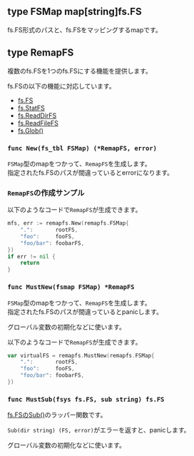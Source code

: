 
## type FSMap map[string]fs.FS

fs.FS形式のパスと、fs.FSをマッピングするmapです。

## type RemapFS

複数のfs.FSを1つのfs.FSにする機能を提供します。

fs.FSの以下の機能に対応しています。

- [fs.FS](https://pkg.go.dev/io/fs#FS)
- [fs.StatFS](https://pkg.go.dev/io/fs#StatFS)
- [fs.ReadDirFS](https://pkg.go.dev/io/fs#ReadDirFS)
- [fs.ReadFileFS](https://pkg.go.dev/io/fs#ReadFileFS)
- [fs.Glob()](https://pkg.go.dev/io/fs#Glob)

### `func New(fs_tbl FSMap) (*RemapFS, error)`

`FSMap`型のmapをつかって、`RemapFS`を生成します。  
指定されたfs.FSのパスが間違っているとerrorになります。

### `RemapFS`の作成サンプル

以下のようなコードで`RemapFS`が生成できます。

```go
mfs, err := remapfs.New(remapfs.FSMap{
    ".":       rootFS,
    "foo":     fooFS,
    "foo/bar": foobarFS,
})
if err != nil {
    return
}
```

### `func MustNew(fsmap FSMap) *RemapFS`

`FSMap`型のmapをつかって、`RemapFS`を生成します。  
指定されたfs.FSのパスが間違っているとpanicします。

グローバル変数の初期化などに使います。

以下のようなコードで`RemapFS`が生成できます。

```go
var virtualFS = remapfs.MustNew(remapfs.FSMap{
    ".":       rootFS,
    "foo":     fooFS,
    "foo/bar": foobarFS,
})
```

### `func MustSub(fsys fs.FS, sub string) fs.FS`

[fs.FSのSub()](https://pkg.go.dev/io/fs#SubFS)のラッパー関数です。

`Sub(dir string) (FS, error)`がエラーを返すと、panicします。  

グローバル変数の初期化などに使います。

